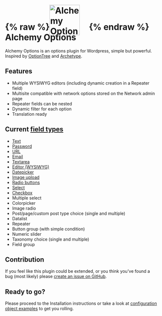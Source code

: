 #  {% raw %}<img src='../assets/alchemy-logo.svg' width="100" height="100" style="vertical-align:bottom; margin-right:30px; position: relative; bottom: -10px;" alt="Alchemy Options logo" />{% endraw %} Alchemy Options

Alchemy Options is an options plugin for Wordpress, simple but powerful. Inspired by [OptionTree](https://wordpress.org/plugins/option-tree/) and [Archetype](https://our.umbraco.org/projects/backoffice-extensions/archetype/).

## Features

* Multiple WYSIWYG editors (including dynamic creation in a Repeater field)
* Multisite compatible with network options stored on the Network admin page
* Repeater fields can be nested
* Dynamic filter for each option
* Translation ready

## Current [field types](/fields/README.md)

* [Text](/fields/text.md)
* [Password](/fields/password.md)
* [URL](/fields/url.md)
* [Email](/fields/email.md)
* [Textarea](/fields/textarea.md)
* [Editor (WYSIWYG)](/fields/editor.md)
* [Datepicker](/fields/datepicker.md)
* [Image upload](/fields/upload.md)
* [Radio buttons](/fields/radio.md)
* [Select](/fields/select.md)
* [Checkbox](checkbox.md)
* Multiple select
* Colorpicker
* Image radio
* Post/page/custom post type choice (single and multiple)
* Datalist
* Repeater
* Button group (with simple condition)
* Numeric slider
* Taxonomy choice (single and multiple)
* Field group

## Contribution

If you feel like this plugin could be extended, or you think you've found a bug (most likely) please [create an issue on GitHub](https://github.com/AlchemyOptions/AlchemyOptions).

## Ready to go?

Please proceed to the Installation instructions or take a look at [configuration object examples](Samples.md) to get you rolling.